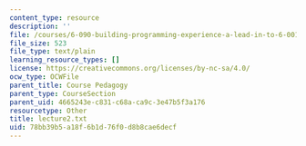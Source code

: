 ```yaml
---
content_type: resource
description: ''
file: /courses/6-090-building-programming-experience-a-lead-in-to-6-001-january-iap-2005/78bb39b5a18f6b1d76f0d8b8cae6decf_lecture2.txt
file_size: 523
file_type: text/plain
learning_resource_types: []
license: https://creativecommons.org/licenses/by-nc-sa/4.0/
ocw_type: OCWFile
parent_title: Course Pedagogy
parent_type: CourseSection
parent_uid: 4665243e-c831-c68a-ca9c-3e47b5f3a176
resourcetype: Other
title: lecture2.txt
uid: 78bb39b5-a18f-6b1d-76f0-d8b8cae6decf
---
```

